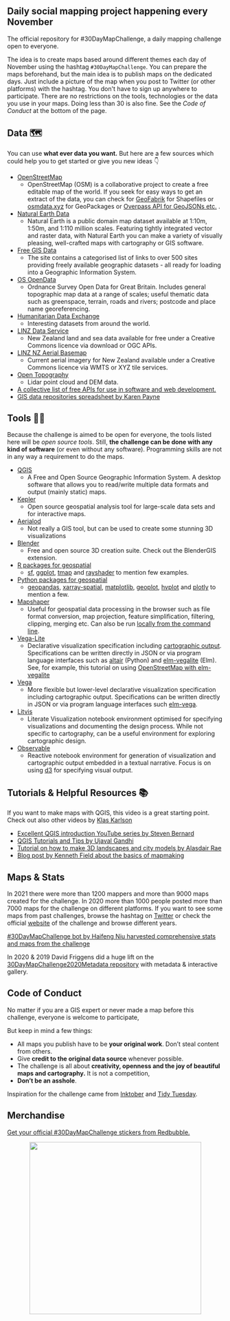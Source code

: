 ## Daily social mapping project happening every November

The official repository for #30DayMapChallenge, a daily mapping challenge open to everyone.

The idea is to create maps based around different themes each day of November using the hashtag `#30DayMapChallenge`. You can prepare the maps beforehand, but the main idea is to publish maps on the dedicated days. Just include a picture of the map when you post to Twitter (or other platforms) with the hashtag. You don't have to sign up anywhere to participate. There are no restrictions on the tools, technologies or the data you use in your maps. Doing less than 30 is also fine. See the *Code of Conduct* at the bottom of the page.

## Data 🗺

You can use **what ever data you want.** But here are a few sources which could help you to get started or give you new ideas 👇

- [OpenStreetMap](https://www.openstreetmap.org/)
	- OpenStreetMap (OSM) is a collaborative project to create a free editable map of the world. If you seek for easy ways to get an extract of the data, you can check for [GeoFabrik](https://www.geofabrik.de/data/download.html) for Shapefiles or [osmdata.xyz](https://download.osmdata.xyz/) for GeoPackages or [Overpass API for GeoJSONs etc.](https://overpass-turbo.eu/) .
- [Natural Earth Data](https://www.naturalearthdata.com/)
	- Natural Earth is a public domain map dataset available at 1:10m, 1:50m, and 1:110 million scales. Featuring tightly integrated vector and raster data, with Natural Earth you can make a variety of visually pleasing, well-crafted maps with cartography or GIS software.
- [Free GIS Data](https://freegisdata.rtwilson.com/)
	- The site contains a categorised list of links to over 500 sites providing freely available geographic datasets - all ready for loading into a Geographic Information System.
- [OS OpenData](https://www.ordnancesurvey.co.uk/opendatadownload/products.html)
	- Ordnance Survey Open Data for Great Britain. Includes general topographic map data at a range of scales; useful thematic data such as greenspace, terrain, roads and rivers; postcode and place name georeferencing.
- [Humanitarian Data Exchange](https://data.humdata.org/)
	- Interesting datasets from around the world.
- [LINZ Data Service](https://data.linz.govt.nz/)
	- New Zealand land and sea data available for free under a Creative Commons licence via download or OGC APIs.
- [LINZ NZ Aerial Basemap](https://basemaps.linz.govt.nz/)
	- Current aerial imagery for New Zealand available under a Creative Commons licence via WMTS or XYZ tile services.
- [Open Topography](https://opentopography.org/)
	- Lidar point cloud and DEM data.
- [A collective list of free APIs for use in software and web development.](https://github.com/public-apis/public-apis)
- [GIS data repositories spreadsheet by Karen Payne](https://docs.google.com/spreadsheets/d/1utQRlrX3lJniBjWE3rNjLZeTRsbjH-zdjxNmXhhvO9Q/edit#gid=47)

## Tools 🔨🔧

Because the challenge is aimed to be open for everyone, the tools listed here will be *open source tools*. Still, **the challenge can be done with any kind of software** (or even without any software). Programming skills are not in any way a requirement to do the maps.

 - [QGIS](https://www.qgis.org/en/site/)
	 - A Free and Open Source Geographic Information System. A desktop software that allows you to read/write multiple data formats and output (mainly static) maps.
 - [Kepler](https://kepler.gl/)
	 - Open source geospatial analysis tool for large-scale data sets and for interactive maps.
 - [Aerialod](https://ephtracy.github.io/index.html?page=aerialod)
	 - Not really a GIS tool, but can be used to create some stunning 3D visualizations
 - [Blender](https://www.blender.org/)
	 - Free and open source 3D creation suite. Check out the BlenderGIS extension.
 - [R packages for geospatial](https://www.r-project.org/)
	 - [sf](https://cran.r-project.org/web/packages/sf/index.html), [ggplot](https://ggplot2.tidyverse.org/), [tmap](https://cran.r-project.org/web/packages/tmap/vignettes/tmap-getstarted.html) and [rayshader](https://www.rayshader.com/) to mention few examples.
 - [Python packages for geospatial](https://python.org/)
   - [geopandas](https://geopandas.org/), [xarray-spatial](https://xarray-spatial.org), [matplotlib](https://matplotlib.org/2.0.2/gallery.html), [geoplot](https://residentmario.github.io/geoplot/), [hvplot](https://hvplot.holoviz.org/reference/index.html) and [plotly](https://plotly.com/python/) to mention a few. 
 - [Mapshaper](https://mapshaper.org)
	 - Useful for geospatial data processing in the browser such as file format conversion, map projection, feature simplification, filtering, clipping, merging etc. Can also be run [locally from the command line](https://github.com/mbloch/mapshaper).
 - [Vega-Lite](https://vega.github.io/vega-lite/)
	 - Declarative visualization specification including [cartographic output](https://vega.github.io/vega-lite/examples/#maps-geographic-displays). Specifications can be written directly in JSON or via program language interfaces such as [altair](https://altair-viz.github.io) (Python) and [elm-vegalite](https://package.elm-lang.org/packages/gicentre/elm-vegalite/latest/VegaLite) (Elm). See, for example, this tutorial on using [OpenStreetMap with elm-vegalite](https://github.com/gicentre/litvis/blob/master/documents/tutorials/geoTutorials/openstreetmap.md)
 - [Vega](https://vega.github.io/vega/)
	 - More flexible but lower-level declarative visualization specification including cartographic output. Specifications can be written directly in JSON or via program language interfaces such [elm-vega](https://package.elm-lang.org/packages/gicentre/elm-vega/latest/).
 - [Litvis](https://github.com/gicentre/litvis)
	 - Literate Visualization notebook environment optimised for specifying visualizations and documenting the design process. While not specific to cartography, can be a useful environment for exploring cartographic design.
 - [Observable](https://observablehq.com)
	 - Reactive notebook environment for generation of visualization and cartographic output embedded in a textual narrative. Focus is on using [d3](https://d3js.org) for specifying visual output.


## Tutorials & Helpful Resources 📚
If you want to make maps with QGIS, this video is a great starting point. Check out also other videos by [Klas Karlson](https://www.youtube.com/playlist?list=PLNBeueOmuY163iwu4VpZdjqqdU1HkRTP_)
- [Excellent QGIS introduction YouTube series by Steven Bernard](https://www.youtube.com/playlist?list=PL7HotvlLKHCs9nD1fFUjSOsZrsnctyV2R)
- [QGIS Tutorials and Tips by Ujaval Gandhi](https://www.qgistutorials.com/en/)
- [Tutorial on how to make 3D landscapes and city models by Alasdair Rae](http://www.statsmapsnpix.com/2020/03/making-3d-landscape-and-city-models.html)
- [Blog post by Kenneth Field about the basics of mapmaking](https://medium.com/nightingale/so-you-want-to-make-a-map-58c7f55f6b20)

## Maps & Stats
In 2021 there were more than 1200 mappers and more than 9000 maps created for the challenge. In 2020 more than 1000 people posted more than 7000 maps for the challenge on different platforms. If you want to see some maps from past challenges, browse the hashtag on [Twitter](https://twitter.com/search?q=%2330DayMapChallenge&src=typed_query) or check the official [website](https://30daymapchallenge.com/) of the challenge and browse different years.

[#30DayMapChallenge bot by Haifeng Niu harvested comprehensive stats and maps from the challenge](https://github.com/hn303/30DayMapChallenge-Bot)

In 2020 & 2019 David Friggens did a huge lift on the [30DayMapChallenge2020Metadata repository](https://github.com/dakvid/30DayMapChallenge2020Metadata) with metadata & interactive gallery.
## Code of Conduct
No matter if you are a GIS expert or never made a map before this challenge, everyone is welcome to participate,

But keep in mind a few things:
- All maps you publish have to be **your original work**. Don’t steal content from others.
- Give **credit to the original data source** whenever possible.
- The challenge is all about **creativity, openness and the joy of beautiful maps and cartography.** It is not a competition,
- **Don’t be an asshole**.

Inspiration for the challenge came from [Inktober](https://inktober.com/) and [Tidy Tuesday](https://github.com/rfordatascience/tidytuesday).

## Merchandise

[Get your official #30DayMapChallenge stickers from Redbubble.](https://www.redbubble.com/people/MapChallenge/shop)
<table>
<p align="center"><a href="#"><img src="https://raw.githubusercontent.com/tjukanovt/30DayMapChallenge/main/images/logo/30DMC_Sticker_Formal.svg" width="400"></a></p>
</table>
